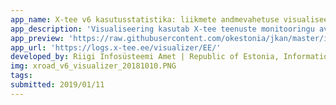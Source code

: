 ```yaml
---
app_name: X-tee v6 kasutusstatistika: liikmete andmevahetuse visualiseering | X-Road v6 usage statistics: members networking visualization
app_description: 'Visualiseering kasutab X-tee teenuste monitooringu avaandmeid, 10-päevase viitega päringu toimumise tegelikust ajast, viimased 10 päeva (viimased 30 päeva ee-dev ja ee-test keskkondades) | The visualization is based on the X-road monitoring data with a delay of 10 days from actual transaction execution time, last 10 days (last 30 days in ee-dev and ee-test environments'
app_preview: 'https://raw.githubusercontent.com/okestonia/jkan/master/img/xroad_v6_visualizer_20181010.PNG'
app_url: 'https://logs.x-tee.ee/visualizer/EE/'
developed_by: Riigi Infosüsteemi Amet | Republic of Estonia, Information System Authority
img: xroad_v6_visualizer_20181010.PNG
tags:
submitted: 2019/01/11
---
```

